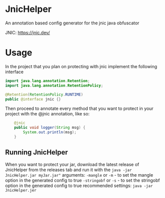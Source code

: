 # JnicHelper
An annotation based config generator for the jnic java obfuscator

JNIC: https://jnic.dev/

# Usage

In the project that you plan on protecting with jnic
implement the following interface
```java
import java.lang.annotation.Retention;
import java.lang.annotation.RetentionPolicy;

@Retention(RetentionPolicy.RUNTIME)
public @interface jnic {}
```


Then proceed to annotate every method that you want to protect
in your project with the @jnic annotation, like so:
```java
    @jnic
    public void logger(String msg) {
        System.out.println(msg);
    }
```

## Running JnicHelper
When you want to protect your jar, download the latest release of JnicHelper from the releases tab
and run it with the
```java -jar JnicHelper.jar myJar.jar"```
arguments:
```-mangle``` or ```-m``` - to set the mangle option in the generated config to true
```-stringobf``` or ```-s``` - to set the stringobf option in the generated config to true
recommended settings:
```java -jar JnicHelper.jer ```
